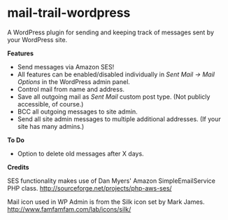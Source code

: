 mail-trail-wordpress
====================

A WordPress plugin for sending and keeping track of messages sent by your WordPress site.

**Features**

- Send messages via Amazon SES!
- All features can be enabled/disabled individually in *Sent Mail &rarr; Mail Options* in the WordPress admin panel.
- Control mail from name and address.
- Save all outgoing mail as *Sent Mail* custom post type. (Not publicly accessible, of course.)
- BCC all outgoing messages to site admin.
- Send all site admin messages to multiple additional addresses. (If your site has many admins.)

**To Do**

- Option to delete old messages after X days.

**Credits**

SES functionality makes use of Dan Myers' Amazon SimpleEmailService PHP class.
http://sourceforge.net/projects/php-aws-ses/

Mail icon used in WP Admin is from the Silk icon set by Mark James.
http://www.famfamfam.com/lab/icons/silk/